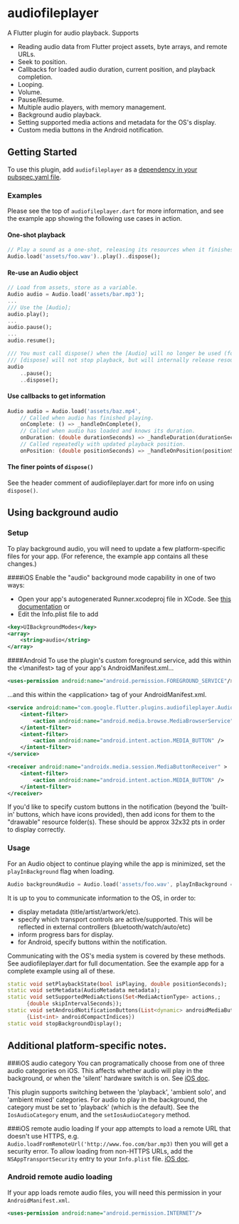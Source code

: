 # audiofileplayer

A Flutter plugin for audio playback. 
Supports 
  * Reading audio data from Flutter project assets, byte arrays, and remote URLs. 
  * Seek to position.
  * Callbacks for loaded audio duration, current position, and playback completion.
  * Looping.
  * Volume.
  * Pause/Resume.
  * Multiple audio players, with memory management.
  * Background audio playback.
  * Setting supported media actions and metadata for the OS's display.
  * Custom media buttons in the Android notification.

## Getting Started

To use this plugin, add `audiofileplayer` as a [dependency in your pubspec.yaml file](https://flutter.io/platform-plugins/).

### Examples

Please see the top of `audiofileplayer.dart` for more information, and see the example app showing the following use cases
in action.

#### One-shot playback

``` dart
// Play a sound as a one-shot, releasing its resources when it finishes playing.
Audio.load('assets/foo.wav')..play()..dispose();
```

#### Re-use an Audio object
``` dart
// Load from assets, store as a variable.
Audio audio = Audio.load('assets/bar.mp3');
...
/// Use the [Audio];
audio.play();
...
audio.pause();
...
audio.resume();

/// You must call dispose() when the [Audio] will no longer be used (for example, in State.dispose()). Note that
/// [dispose] will not stop playback, but will internally release resources once the audio finishes playing.
audio
    ..pause();
    ..dispose();
```

#### Use callbacks to get information
```dart
Audio audio = Audio.load('assets/baz.mp4',
    // Called when audio has finished playing.
    onComplete: () => _handleOnComplete(),
    // Called when audio has loaded and knows its duration.
    onDuration: (double durationSeconds) => _handleDuration(durationSeconds),
    // Called repeatedly with updated playback position.
    onPosition: (double positionSeconds) => _handleOnPosition(positionSeconds));

```

#### The finer points of `dispose()`
See the header comment of audiofileplayer.dart for more info on using `dispose()`.

## Using background audio

### Setup

To play background audio, you will need to update a few platform-specific files for your app. (For reference, the example app contains all these changes.)

####iOS
Enable the "audio" background mode capability in one of two ways:
* Open your app's autogenerated Runner.xcodeproj file in XCode. See [this documentation](https://developer.apple.com/documentation/avfoundation/media_assets_playback_and_editing/creating_a_basic_video_player_ios_and_tvos/enabling_background_audio?language=objc) 
or
* Edit the Info.plist file to add
```xml
<key>UIBackgroundModes</key>
<array>
    <string>audio</string>
</array>
```


####Android
To use the plugin's custom foreground service, add this within the <\manifest\> tag of your app's AndroidManifest.xml...
```xml
<uses-permission android:name="android.permission.FOREGROUND_SERVICE"/>
```
 
...and this within the \<application\> tag of your AndroidManifest.xml.
```xml
<service android:name="com.google.flutter.plugins.audiofileplayer.AudiofileplayerService">
    <intent-filter>
        <action android:name="android.media.browse.MediaBrowserService" />
    </intent-filter>
    <intent-filter>
        <action android:name="android.intent.action.MEDIA_BUTTON" />
    </intent-filter>
</service>

<receiver android:name="androidx.media.session.MediaButtonReceiver" >
    <intent-filter>
        <action android:name="android.intent.action.MEDIA_BUTTON" />
    </intent-filter>
</receiver>
```

If you'd like to specify custom buttons in the notification (beyond the 'built-in' buttons, which have icons provided),
then add icons for them to the "drawable" resource folder(s). These should be approx 32x32 pts in order to display correctly.

### Usage

For an Audio object to continue playing while the app is minimized, set the `playInBackground` flag when loading.
```dart
Audio backgroundAudio = Audio.load('assets/foo.wav', playInBackground = true);
```


It is up to you to communicate information to the OS, in order to:
* display metadata (title/artist/artwork/etc). 
* specify which transport controls are active/supported. This will be reflected in external controllers (bluetooth/watch/auto/etc)
* inform progress bars for display. 
* for Android, specify buttons within the notification.

Communicating with the OS's media system is covered by these methods. See audiofileplayer.dart for full documentation. See the example app for a complete example using all of these.

```dart
static void setPlaybackState(bool isPlaying, double positionSeconds);
static void setMetadata(AudioMetadata metadata);
static void setSupportedMediaActions(Set<MediaActionType> actions,;
      {double skipIntervalSeconds});
static void setAndroidNotificationButtons(List<dynamic> androidMediaButtons,
      {List<int> androidCompactIndices})
static void stopBackgroundDisplay();      
```

## Additional platform-specific notes.

###iOS audio category
You can programatically choose from one of three audio categories on iOS. This affects whether audio will play in the background, or when the 'silent' hardware switch is on.
See [iOS doc](https://developer.apple.com/documentation/avfoundation/avaudiosessioncategory?language=objc).

This plugin supports switching between the 'playback', 'ambient solo', and 'ambient mixed' categories. For audio to play in the background, the category must be set to 'playback' (which is the default).
See the `IosAudioCategory` enum, and the `setIosAudioCategory` method.

###iOS remote audio loading
If your app attempts to load a remote URL that doesn't use HTTPS, e.g.
 `Audio.loadFromRemoteUrl('http://www.foo.com/bar.mp3)` then you will get a security error.
 To allow loading from non-HTTPS URLs, add the `NSAppTransportSecurity` entry to your `Info.plist` file. [iOS doc](https://developer.apple.com/documentation/bundleresources/information_property_list/nsapptransportsecurity?language=objc).

### Android remote audio loading
If your app loads remote audio files, you will need this permission in your `AndroidManifest.xml`.
```xml
<uses-permission android:name="android.permission.INTERNET"/>
```
